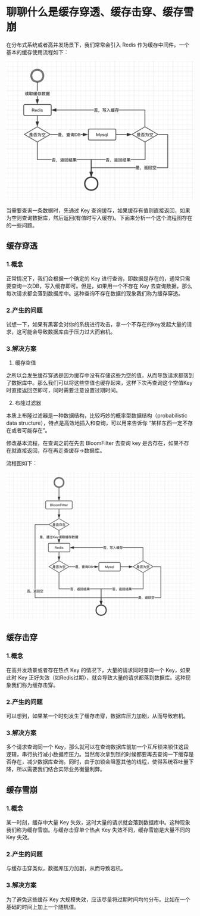 # 聊聊什么是缓存穿透、缓存击穿、缓存雪崩

在分布式系统或者高并发场景下，我们常常会引入 Redis 作为缓存中间件。一个基本的缓存使用流程如下：

![缓存流程](1.jpg ':size=500x350')

当需要查询一条数据时，先通过 Key 查询缓存，如果缓存有值则直接返回，如果为空则查询数据库，然后返回(有值时写入缓存)。下面来分析一个这个流程图存在的一些问题。

## 缓存穿透

### 1.概念

正常情况下，我们会根据一个确定的 Key 进行查询，即数据是存在的，通常只需要查询一次DB，写入缓存即可。但是，如果用一个不存在 Key 去查询数据，那么每次请求都会落到数据库中。这种查询不存在数据的现象我们称为缓存穿透。

### 2.产生的问题

试想一下，如果有黑客会对你的系统进行攻击，拿一个不存在的key发起大量的请求，这可能会导致数据库由于压力过大而宕机。

### 3.解决方案

1. 缓存空值

之所以会发生缓存穿透是因为缓存中没有存储这些为空的值，从而导致请求都落到了数据库中。那么我们可以将这些空值也缓存起来，这样下次再查询这个空值Key时直接返回空即可，同时需要注意设置过期时间。

2. 布隆过滤器

本质上布隆过滤器是一种数据结构，比较巧妙的概率型数据结构（probabilistic data structure），特点是高效地插入和查询，可以用来告诉你 “某样东西一定不存在或者可能存在”。

修改基本流程，在查询之前在先去 BloomFilter 去查询 key 是否存在，如果不存在就直接返回，存在再走查缓存->数据库。

流程图如下：

![缓存流程](2.jpg ':size=500x350')

## 缓存击穿

### 1.概念

在高并发场景或者存在热点 Key 的情况下，大量的请求同时查询一个 Key，如果此时 Key 正好失效（如Redis过期），就会导致大量的请求都落到数据库。这种现象我们称为缓存击穿。

### 2.产生的问题

可以想到，如果某一个时刻发生了缓存击穿，数据库压力加剧，从而导致宕机。

### 3.解决方案

多个请求查询同一个 Key，那么就可以在查询数据库前加一个互斥锁来锁住这段逻辑，串行执行减小数据库压力。当然每次拿到锁的时候都要再去查询一下缓存是否存在，减少数据库查询。同时，由于加锁会阻塞其他的线程，使得系统吞吐量下降，所以需要我们结合实际业务衡量利弊。

## 缓存雪崩

### 1.概念

某一时刻，缓存中大量 Key 失效，这时大量的请求就会落到数据库中。这种现象我们称为缓存雪崩。与缓存击穿单个热点 Key 失效不同，缓存雪崩是大量不同的 Key 失效。

### 2.产生的问题

与缓存击穿类似，数据库压力加剧，从而导致宕机。

### 3.解决方案

为了避免这些缓存 Key 大规模失效，应该尽量将过期时间均匀分布。比如在一个基础的时间上加上一个随机值。